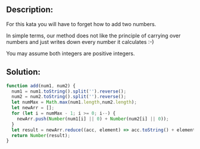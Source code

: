 ## Description:

For this kata you will have to forget how to add two numbers.

In simple terms, our method does not like the principle of carrying over numbers and just writes down every number it calculates :-)

You may assume both integers are positive integers.

 ## Solution:
 
```javascript
function add(num1, num2) {
  num1 = num1.toString().split('').reverse();
  num2 = num2.toString().split('').reverse();
  let numMax = Math.max(num1.length,num2.length);
  let newArr = [];
  for (let i = numMax - 1; i >= 0; i--) {
    newArr.push(Number(num1[i] || 0) + Number(num2[i] || 0));
  }
  let result = newArr.reduce((acc, element) => acc.toString() + element.toString());
  return Number(result);
}
```